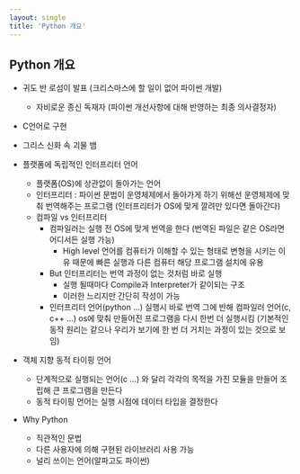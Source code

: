 ```yaml
---
layout: single
title: 'Python 개요'
---
```


## Python 개요
-  귀도 반 로섬이 발표 (크리스마스에 할 일이 없어 파이썬 개발)
	- 자비로운 종신 독재자 (파이썬 개선사항에 대해 반영하는 최종 의사결정자)
- C언어로 구현
- 그리스 신화 속 괴물 뱀
- 플랫폼에 독립적인 인터프리터 언어
	- 플랫폼(OS)에 상관없이 돌아가는 언어
	- 인터프리터 : 파이썬 문법이 운영체제에서 돌아가게 하기 위해선 운영체제에 맞춰 번역해주는 프로그램 (인터프리터가 OS에 맞게 깔려만 있다면 돌아간다)
	- 컴파일 vs 인터프리터
		- 컴파일러는 실행 전 OS에 맞게 번역을 한다 (번역된 파일은 같은 OS라면 어디서든 실행 가능)
			- High level 언어를 컴퓨터가 이해할 수 있는 형태로 변형을 시키는 이유 때문에 빠른 실행과 다른 컴퓨터 해당 프로그램 설치에 유용
		- But 인터프리터는 번역 과정이 없는 것처럼 바로 실행
			- 실행 될때마다 Compile과 Interpreter가 같이되는 구조
			- 이러한 느리지만 간단히 작성이 가능
		- 인터프리터 언어(python ...) 실행시 바로 번역 그에 반해 컴파일러 언어(c, c++ ...) os에 맞춰 만들어진 프로그램을 다시 한번 더 실행시킴 (기본적인 동작 원리는 같으나 우리가 보기에 한 번 더 거치는 과정이 있는 것으로 보임)
- 객체 지향 동적 타이핑 언어
	- 단계적으로 실행되는 언어(c ...) 와 달리 각각의 목적을 가진 모듈을 만들어 조립해 큰 프로그램을 만든다
	- 동적 타이핑 언어는 실행 시점에 데이터 타입을 결정한다

- Why Python
	- 직관적인 문법
	- 다른 사용자에 의해 구현된 라이브러리 사용 가능
	- 널리 쓰이는 언어(알파고도 파이썬)